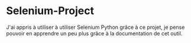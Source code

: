 # Selenium-Project
J'ai appris à utiliser à utiliser Selenium Python grâce à ce projet, je pense pouvoir en apprendre un peu plus grâce à la documentation de cet outil.
